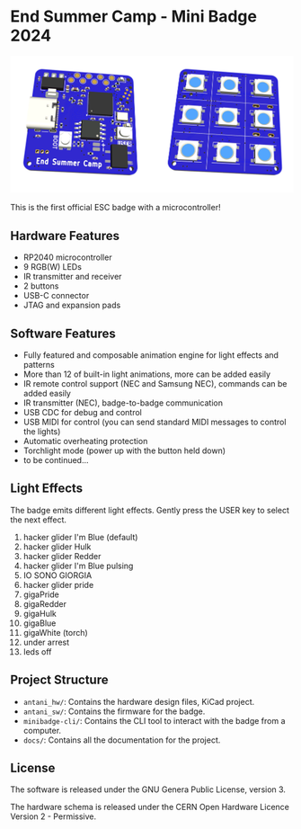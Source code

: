 # End Summer Camp - Mini Badge 2024

![3D Model](docs/3d.webp "3D Model")

This is the first official ESC badge with a microcontroller!

## Hardware Features

- RP2040 microcontroller
- 9 RGB(W) LEDs
- IR transmitter and receiver
- 2 buttons
- USB-C connector
- JTAG and expansion pads

## Software Features

- Fully featured and composable animation engine for light effects and patterns
- More than 12 of built-in light animations, more can be added easily
- IR remote control support (NEC and Samsung NEC), commands can be added easily
- IR transmitter (NEC), badge-to-badge communication
- USB CDC for debug and control
- USB MIDI for control (you can send standard MIDI messages to control the lights)
- Automatic overheating protection
- Torchlight mode (power up with the button held down)
- to be continued...

## Light Effects

The badge emits different light effects. Gently press the USER key to select the next effect.

1. hacker glider I'm Blue (default)
2. hacker glider Hulk
3. hacker glider Redder
4. hacker glider I'm Blue pulsing
5. IO SONO GIORGIA
6. hacker glider pride
7. gigaPride
8. gigaRedder
9. gigaHulk
10. gigaBlue
11. gigaWhite (torch)
12. under arrest
13. leds off

## Project Structure

- `antani_hw/`: Contains the hardware design files, KiCad project.
- `antani_sw/`: Contains the firmware for the badge.
- `minibadge-cli/`: Contains the CLI tool to interact with the badge from a computer.
- `docs/`: Contains all the documentation for the project.

## License

The software is released under the GNU Genera Public License, version 3.

The hardware schema is released under the CERN Open Hardware Licence Version 2 - Permissive.
